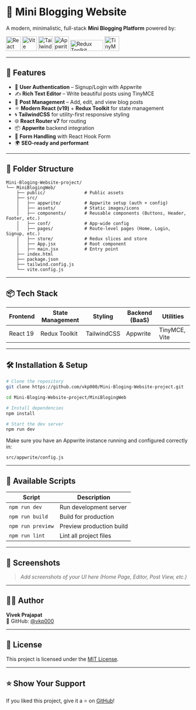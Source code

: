 # 📝 Mini Blogging Website

A modern, minimalistic, full-stack **Mini Blogging Platform** powered by:

<p align="left">
  <img src="https://cdn.jsdelivr.net/gh/devicons/devicon/icons/react/react-original.svg" alt="React" width="40" height="40"/>
  <img src="https://cdn.jsdelivr.net/gh/devicons/devicon/icons/vite/vite-original.svg" alt="Vite" width="40" height="40"/>
  <img src="https://cdn.jsdelivr.net/gh/devicons/devicon/icons/tailwindcss/tailwindcss-plain.svg" alt="TailwindCSS" width="40" height="40"/>
  <img src="https://appwrite.io/images-ee/brand/logomark.png" alt="Appwrite" width="40" height="40"/>
  <img src="https://redux.js.org/img/redux-logo-landscape.png" alt="Redux Toolkit" width="90" height="30"/>
  <img src="https://seeklogo.com/images/T/tinymce-logo-4F4C99D1B2-seeklogo.com.png" alt="TinyMCE" width="40" height="40"/>
</p>



---

## 🚀 Features

- 🔐 **User Authentication** – Signup/Login with Appwrite
- ✍️ **Rich Text Editor** – Write beautiful posts using TinyMCE
- 🧾 **Post Management** – Add, edit, and view blog posts
- ⚛️ **Modern React (v19)** + **Redux Toolkit** for state management
- 🌀 **TailwindCSS** for utility-first responsive styling
- 🌐 **React Router v7** for routing
- 📦 **Appwrite** backend integration
- 📜 **Form Handling** with React Hook Form
- 🌍 **SEO-ready and performant**

---

## 📁 Folder Structure

```
Mini-Bloging-Website-project/
└── MiniBlogingWeb/
    ├── public/               # Public assets
    ├── src/
    │   ├── appwrite/         # Appwrite setup (auth + config)
    │   ├── assets/           # Static images/icons
    │   ├── components/       # Reusable components (Buttons, Header, Footer, etc.)
    │   ├── conf/             # App-wide config
    │   ├── pages/            # Route-level pages (Home, Login, Signup, etc.)
    │   ├── store/            # Redux slices and store
    │   ├── App.jsx           # Root component
    │   ├── main.jsx          # Entry point
    ├── index.html
    ├── package.json
    ├── tailwind.config.js
    └── vite.config.js
```

---

## 📦 Tech Stack

| Frontend | State Management | Styling     | Backend (BaaS) | Utilities     |
|----------|------------------|-------------|----------------|---------------|
| React 19 | Redux Toolkit     | TailwindCSS | Appwrite       | TinyMCE, Vite |

---

## 🛠️ Installation & Setup

```bash
# Clone the repository
git clone https://github.com/vkp000/Mini-Bloging-Website-project.git

cd Mini-Bloging-Website-project/MiniBlogingWeb

# Install dependencies
npm install

# Start the dev server
npm run dev
```

Make sure you have an Appwrite instance running and configured correctly in:
```
src/appwrite/config.js
```

---

## 🧪 Available Scripts

| Script        | Description                     |
|---------------|---------------------------------|
| `npm run dev` | Run development server          |
| `npm run build` | Build for production          |
| `npm run preview` | Preview production build    |
| `npm run lint` | Lint all project files         |

---

## 📸 Screenshots

> _Add screenshots of your UI here (Home Page, Editor, Post View, etc.)_

---

## 🧑‍💻 Author

**Vivek Prajapat**  
📌 GitHub: [@vkp000](https://github.com/vkp000)

---

## 📜 License

This project is licensed under the [MIT License](LICENSE).

---

## ⭐️ Show Your Support

If you liked this project, give it a ⭐️ on [GitHub](https://github.com/vkp000/Mini-Bloging-Website-project)!
